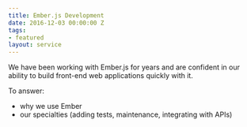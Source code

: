 ```yaml
---
title: Ember.js Development
date: 2016-12-03 00:00:00 Z
tags:
- featured
layout: service
---
```


We have been working with Ember.js for years and are confident in our
ability to build front-end web applications quickly with it.

To answer:

- why we use Ember
- our specialties (adding tests, maintenance, integrating with APIs)
